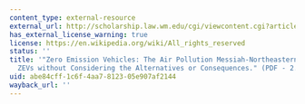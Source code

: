 ```yaml
---
content_type: external-resource
external_url: http://scholarship.law.wm.edu/cgi/viewcontent.cgi?article=1311&context=wmelpr
has_external_license_warning: true
license: https://en.wikipedia.org/wiki/All_rights_reserved
status: ''
title: '"Zero Emission Vehicles: The Air Pollution Messiah-Northeastern States Mandate
  ZEVs without Considering the Alternatives or Consequences." (PDF - 2.0MB)'
uid: abe84cff-1c6f-4aa7-8123-05e907af2144
wayback_url: ''
---
```

